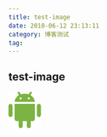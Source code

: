 ```yaml
---
title: test-image
date: 2018-06-12 23:13:11
category: 博客测试
tag: 
---
```


## test-image

![1](test-image/1.png)

